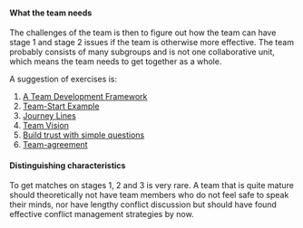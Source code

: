 #### What the team needs
The challenges of the team is then to figure out how the team can have stage 1 and stage 2 issues if the team is otherwise more effective. The team probably consists of many subgroups and is not one collaborative unit, which means the team needs to get together as a whole.

A suggestion of exercises is:
1. [A Team Development Framework](https://proagileab.github.io/agile-team-development/guides/A-Team-Development-Framework.html)
2. [Team-Start Example](https://proagileab.github.io/agile-team-development/guides/Team-Start-Example.html)
3. [Journey Lines](https://proagileab.github.io/agile-team-development/guides/Journey-Lines.html)
4. [Team Vision](https://proagileab.github.io/agile-team-development/guides/Team-Vision.html)
5. [Build trust with simple questions](https://proagileab.github.io/agile-team-development/guides/Build-Trust-With-Simple-Questions.html)
6. [Team-agreement](https://proagileab.github.io/agile-team-development/guides/Team-agreement.html)

#### Distinguishing characteristics
To get matches on stages 1, 2 and 3 is very rare. A team that is quite mature should theoretically not have team members who do not feel safe to speak their minds, nor have lengthy conflict discussion but should have found effective conflict management strategies by now.



